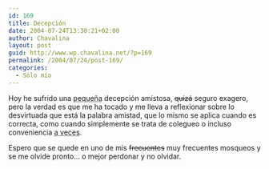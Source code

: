 ```yaml
---
id: 169
title: Decepción
date: 2004-07-24T13:30:21+02:00
author: Chavalina
layout: post
guid: http://www.wp.chavalina.net/?p=169
permalink: /2004/07/24/post-169/
categories:
  - Sólo mío
---
```

Hoy he sufrido una <acronym title="lo suficientemente grande como para que duela">peque&ntilde;a</acronym> decepci&oacute;n amistosa, <s>quiz&aacute;</s> seguro exagero, pero la verdad es que me ha tocado y me lleva a reflexionar sobre lo desvirtuada que est&aacute; la palabra amistad, que lo mismo se aplica cuando es correcta, como cuando simplemente se trata de colegueo o incluso conveniencia <acronym title="tristemente muy a menudo">a veces</acronym>.

Espero que se quede en uno de mis <s>frecuentes</s> muy frecuentes mosqueos y se me olvide pronto&#8230; o mejor perdonar y no olvidar.
